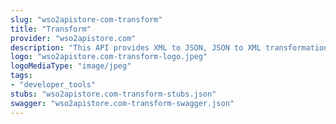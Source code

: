 ```yaml
---
slug: "wso2apistore-com-transform"
title: "Transform"
provider: "wso2apistore.com"
description: "This API provides XML to JSON, JSON to XML transformations."
logo: "wso2apistore.com-transform-logo.jpeg"
logoMediaType: "image/jpeg"
tags:
- "developer_tools"
stubs: "wso2apistore.com-transform-stubs.json"
swagger: "wso2apistore.com-transform-swagger.json"
---
```

